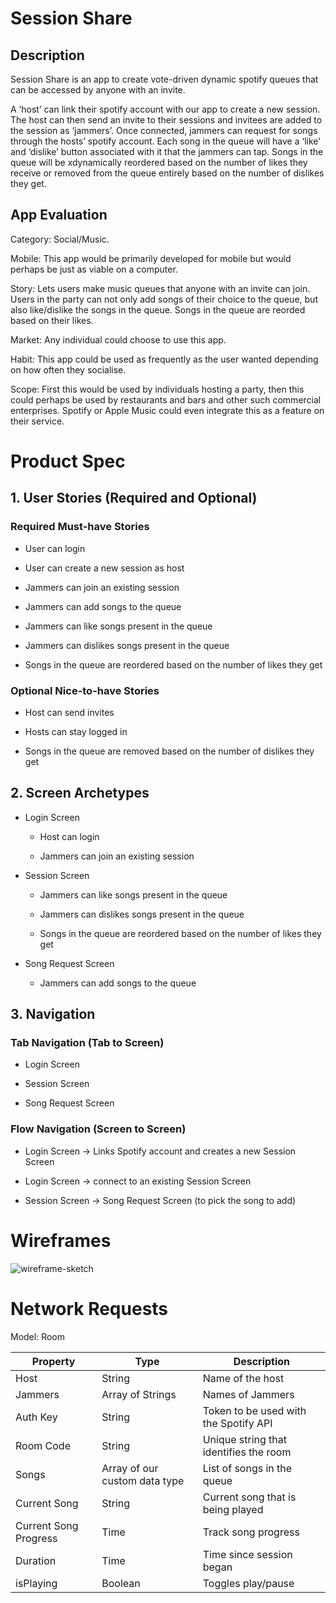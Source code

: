 # Session Share

## Description

Session Share is an app to create vote-driven dynamic spotify queues that can be accessed by anyone with an invite. 

A ‘host’ can link their spotify account with our app to create a new session. The host can then send an invite to their sessions and invitees are added to the session as ‘jammers’. Once connected, jammers can request for songs through the hosts’ spotify account. Each song in the queue will have a ‘like’ and ‘dislike’ button associated with it that the jammers can tap. Songs in the queue will be xdynamically reordered based on the number of likes they receive or removed from the queue entirely based on the number of dislikes they get.

## App Evaluation

Category: Social/Music.

Mobile: This app would be primarily developed for mobile but would perhaps be just as viable on a computer.

Story: Lets users make music queues that anyone with an invite can join. Users in the party can not only add songs of their choice to the queue, but also like/dislike the songs in the queue. Songs in the queue are reorded based on their likes.

Market: Any individual could choose to use this app.

Habit: This app could be used as frequently as the user wanted depending on how often they socialise.

Scope: First this would be used by individuals hosting a party, then this could perhaps be used by restaurants and bars and other such commercial enterprises. Spotify or Apple Music could even integrate this as a feature on their service.

# Product Spec

## 1. User Stories (Required and Optional)

### Required Must-have Stories

* User can login

* User can create a new session as host

* Jammers can join an existing session 

* Jammers can add songs to the queue

* Jammers can like songs present in the queue

* Jammers can dislikes songs present in the queue

* Songs in the queue are reordered based on the number of likes they get

### Optional Nice-to-have Stories

* Host can send invites

* Hosts can stay logged in

* Songs in the queue are removed based on the number of dislikes they get

## 2. Screen Archetypes

* Login Screen

   * Host can login

   * Jammers can join an existing session

* Session Screen

   * Jammers can like songs present in the queue

   * Jammers can dislikes songs present in the queue

   * Songs in the queue are reordered based on the number of likes they get

* Song Request Screen

   * Jammers can add songs to the queue



## 3. Navigation


### Tab Navigation (Tab to Screen)

* Login Screen

* Session Screen

* Song Request Screen

### Flow Navigation (Screen to Screen)

* Login Screen -> Links Spotify account and creates a new Session Screen

* Login Screen -> connect to an existing Session Screen

* Session Screen -> Song Request Screen (to pick the song to add)


# Wireframes

![wireframe-sketch](https://user-images.githubusercontent.com/68600865/159197315-93ca3771-cc8e-4fc2-b81f-7481267ee4c5.jpg)

# Network Requests

Model: Room

| Property | Type | Description |
| --------|--------|--------|
| Host | String | Name of the host |
| Jammers | Array of Strings | Names of Jammers|
| Auth Key | String | Token to be used with the Spotify API|
| Room Code | String | Unique string that identifies the room|
| Songs | Array of our custom data type| List of songs in the queue|
| Current Song | String | Current song that is being played |
| Current Song Progress| Time | Track song progress |
| Duration | Time | Time since session began |
| isPlaying | Boolean | Toggles play/pause |















